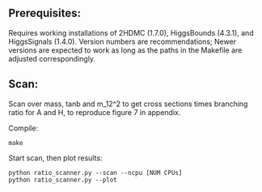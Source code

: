 
## Prerequisites:
Requires working installations of 2HDMC (1.7.0), HiggsBounds (4.3.1), and
HiggsSignals (1.4.0). Version numbers are recommendations; Newer versions
are expected to work as long as the paths in the Makefile are adjusted
correspondingly.

## Scan:
Scan over mass, tanb and m_12^2 to get cross sections times branching ratio for
A and H, to reproduce figure 7 in appendix. 

Compile:
```
make
```

Start scan, then plot results:
```
python ratio_scanner.py --scan --ncpu [NUM CPUs]
python ratio_scanner.py --plot
```

